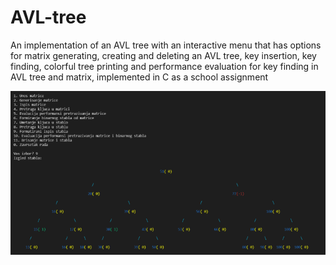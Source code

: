 # AVL-tree
An implementation of an AVL tree with an interactive menu that has options for matrix generating,
creating and deleting an AVL tree, key insertion, key finding, colorful tree printing and performance
evaluation for key finding in AVL tree and matrix, implemented in C as a school assignment

![Preview](preview.png)
